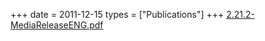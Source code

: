 +++
date = 2011-12-15
types = ["Publications"]
+++
[2.21.2-MediaReleaseENG.pdf](/files/2.21.2-MediaReleaseENG.pdf)

